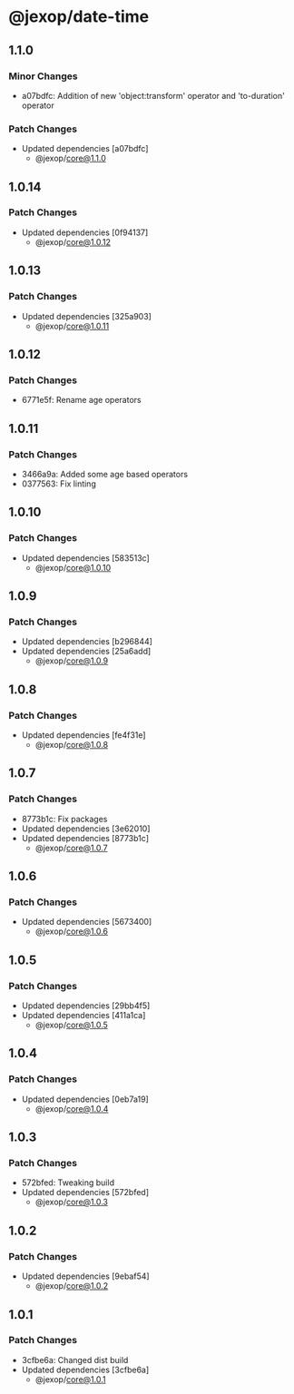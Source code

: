# @jexop/date-time

## 1.1.0

### Minor Changes

- a07bdfc: Addition of new 'object:transform' operator and 'to-duration' operator

### Patch Changes

- Updated dependencies [a07bdfc]
  - @jexop/core@1.1.0

## 1.0.14

### Patch Changes

- Updated dependencies [0f94137]
  - @jexop/core@1.0.12

## 1.0.13

### Patch Changes

- Updated dependencies [325a903]
  - @jexop/core@1.0.11

## 1.0.12

### Patch Changes

- 6771e5f: Rename age operators

## 1.0.11

### Patch Changes

- 3466a9a: Added some age based operators
- 0377563: Fix linting

## 1.0.10

### Patch Changes

- Updated dependencies [583513c]
  - @jexop/core@1.0.10

## 1.0.9

### Patch Changes

- Updated dependencies [b296844]
- Updated dependencies [25a6add]
  - @jexop/core@1.0.9

## 1.0.8

### Patch Changes

- Updated dependencies [fe4f31e]
  - @jexop/core@1.0.8

## 1.0.7

### Patch Changes

- 8773b1c: Fix packages
- Updated dependencies [3e62010]
- Updated dependencies [8773b1c]
  - @jexop/core@1.0.7

## 1.0.6

### Patch Changes

- Updated dependencies [5673400]
  - @jexop/core@1.0.6

## 1.0.5

### Patch Changes

- Updated dependencies [29bb4f5]
- Updated dependencies [411a1ca]
  - @jexop/core@1.0.5

## 1.0.4

### Patch Changes

- Updated dependencies [0eb7a19]
  - @jexop/core@1.0.4

## 1.0.3

### Patch Changes

- 572bfed: Tweaking build
- Updated dependencies [572bfed]
  - @jexop/core@1.0.3

## 1.0.2

### Patch Changes

- Updated dependencies [9ebaf54]
  - @jexop/core@1.0.2

## 1.0.1

### Patch Changes

- 3cfbe6a: Changed dist build
- Updated dependencies [3cfbe6a]
  - @jexop/core@1.0.1
